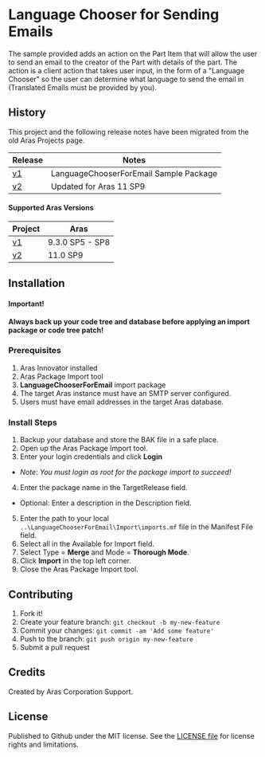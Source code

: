 # Language Chooser for Sending Emails

The sample provided adds an action on the Part Item that will allow the user to send an email to the creator of the Part with details of the part. The action is a client action that takes user input, in the form of a "Language Chooser" so the user can determine what language to send the email in (Translated Emails must be provided by you).

## History

This project and the following release notes have been migrated from the old Aras Projects page.

Release | Notes
--------|--------
[v1](https://github.com/ArasLabs/email-language-chooser/releases/tag/v1) | LanguageChooserForEmail Sample Package
[v2](https://github.com/ArasLabs/email-language-chooser/releases/tag/v2) | Updated for Aras 11 SP9

#### Supported Aras Versions

Project | Aras
--------|------
[v1](https://github.com/ArasLabs/email-language-chooser/releases/tag/v1) | 9.3.0 SP5 - SP8
[v2](https://github.com/ArasLabs/email-language-chooser/releases/tag/v2) | 11.0 SP9

## Installation

#### Important!
**Always back up your code tree and database before applying an import package or code tree patch!**

### Prerequisites

1. Aras Innovator installed
2. Aras Package Import tool
3. **LanguageChooserForEmail** import package
4. The target Aras instance must have an SMTP server configured.
5. Users must have email addresses in the target Aras database.

### Install Steps

1. Backup your database and store the BAK file in a safe place.
2. Open up the Aras Package Import tool.
3. Enter your login credentials and click **Login**
  * _Note: You must login as root for the package import to succeed!_
4. Enter the package name in the TargetRelease field.
  * Optional: Enter a description in the Description field.
5. Enter the path to your local `..\LanguageChooserForEmail\Import\imports.mf` file in the Manifest File field.
6. Select all in the Available for Import field.
7. Select Type = **Merge** and Mode = **Thorough Mode**.
8. Click **Import** in the top left corner.
9. Close the Aras Package Import tool.

## Contributing

1. Fork it!
2. Create your feature branch: `git checkout -b my-new-feature`
3. Commit your changes: `git commit -am 'Add some feature'`
4. Push to the branch: `git push origin my-new-feature`
5. Submit a pull request

## Credits

Created by Aras Corporation Support.

## License

Published to Github under the MIT license. See the [LICENSE file](./LICENSE.md) for license rights and limitations.
